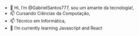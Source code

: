 - 👋 Hi, I’m @GabrielSantos777, sou um amante da tecnologia!,
- 📫 Cursando Ciências da Computação,
- 📫 Técnico em Informática,
- 🌱 I’m currently learning Javascript and React


<!---
GabrielSantos777/GabrielSantos777 is a ✨ special ✨ repository because its `README.md` (this file) appears on your GitHub profile.
You can click the Preview link to take a look at your changes.
--->
